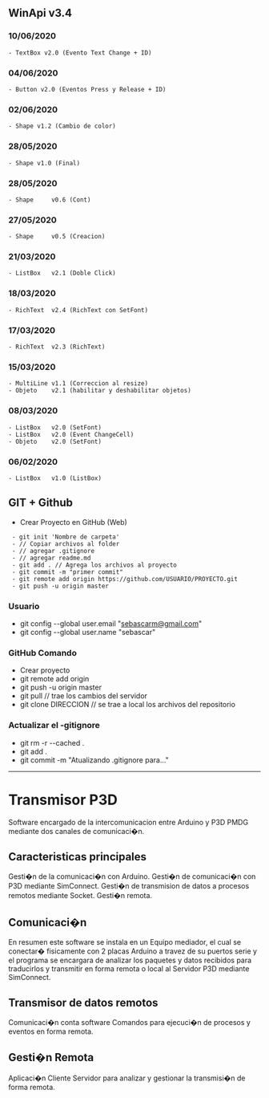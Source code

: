 ## WinApi v3.4

### 10/06/2020    
    - TextBox v2.0 (Evento Text Change + ID)
### 04/06/2020
    - Button v2.0 (Eventos Press y Release + ID)
### 02/06/2020
    - Shape v1.2 (Cambio de color)
### 28/05/2020
    - Shape v1.0 (Final)

### 28/05/2020
    - Shape     v0.6 (Cont)

### 27/05/2020
    - Shape     v0.5 (Creacion)

### 21/03/2020
    - ListBox   v2.1 (Doble Click)

### 18/03/2020
    - RichText  v2.4 (RichText con SetFont)

### 17/03/2020
    - RichText  v2.3 (RichText)

### 15/03/2020
    - MultiLine v1.1 (Correccion al resize)
    - Objeto    v2.1 (habilitar y deshabilitar objetos)

### 08/03/2020
    - ListBox   v2.0 (SetFont)
    - ListBox   v2.0 (Event ChangeCell)
    - Objeto    v2.0 (SetFont)

### 06/02/2020
    - ListBox   v1.0 (ListBox)



## GIT + Github

 - Crear Proyecto en GitHub (Web)
```
 - git init 'Nombre de carpeta' 
 - // Copiar archivos al folder
 - // agregar .gitignore
 - // agregar readme.md
 - git add . // Agrega los archivos al proyecto
 - git commit -m "primer commit"
 - git remote add origin https://github.com/USUARIO/PROYECTO.git
 - git push -u origin master
```
 
### Usuario
- git config --global user.email "sebascarm@gmail.com"
- git config --global user.name "sebascar"

### GitHub Comando
- Crear proyecto
- git remote add origin
- git push -u origin master
- git pull // trae los cambios del servidor
- git clone DIRECCION // se trae a local los archivos del repositorio

### Actualizar el -gitignore
- git rm -r --cached .
- git add .
- git commit -m "Atualizando .gitignore para..."

----------------

# Transmisor P3D
Software encargado de la intercomunicacion entre Arduino y P3D PMDG mediante dos canales de comunicaci�n.

## Caracteristicas principales
Gesti�n de la comunicaci�n con Arduino.
Gesti�n de comunicaci�n con P3D mediante SimConnect.
Gesti�n de transmision de datos a procesos remotos mediante Socket.
Gesti�n remota.

## Comunicaci�n
En resumen este software se instala en un Equipo mediador, el cual se conectar� fisicamente con 2 placas Arduino a travez de su puertos serie y el programa se encargara de analizar los paquetes y datos recibidos para traducirlos y transmitir en forma remota o local al Servidor P3D mediante SimConnect.

## Transmisor de datos remotos
Comunicaci�n conta software Comandos para ejecuci�n de procesos y eventos en forma remota.

## Gesti�n Remota
Aplicaci�n Cliente Servidor para analizar y gestionar la transmisi�n de forma remota.


